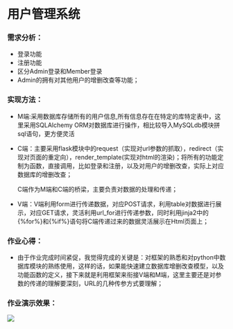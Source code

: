 # 用户管理系统

### 需求分析：  
* 登录功能
* 注册功能
* 区分Admin登录和Member登录
* Admin的拥有对其他用户的增删改查等功能；  

### 实现方法：  
* M端:采用数据库存储所有的用户信息,所有信息存在在特定的库特定表中，这里采用SQLAlchemy ORM对数据库进行操作，相比较导入MySQLdb模块拼sql语句，更方便灵活
* C端：主要采用flask模块中的request（实现对url参数的抓取），redirect（实现对页面的重定向），render_template(实现对html的渲染)；将所有的功能定制为函数，直接调用，比如登录和注册，以及对用户的增删改查，实际上对应数据库的增删改查；   
  
    C端作为M端和C端的桥梁，主要负责对数据的处理和传递；
* V端：V端利用form进行传递数据，对应POST请求，利用table对数据进行展示，对应GET请求，灵活利用url_for进行传递参数，同时利用jinja2中的{%for%}和{%if%}语句将C端传递过来的数据灵活展示在Html页面上；  

### 作业心得：
* 由于作业完成时间紧促，我觉得完成的关键是：对框架的熟悉和对python中数据库模块的熟练使用，这样的话，如果能快速建立数据库增删改查模型，以及功能函数的定义，接下来就是利用框架来衔接V端和M端，这里主要还是对参数的传递的理解要深刻，URL的几种传参方式要理解；

### 作业演示效果：  
![](https://github.com/51reboot/actual-15-homework/blob/master/six/gaofan/result3.gif)